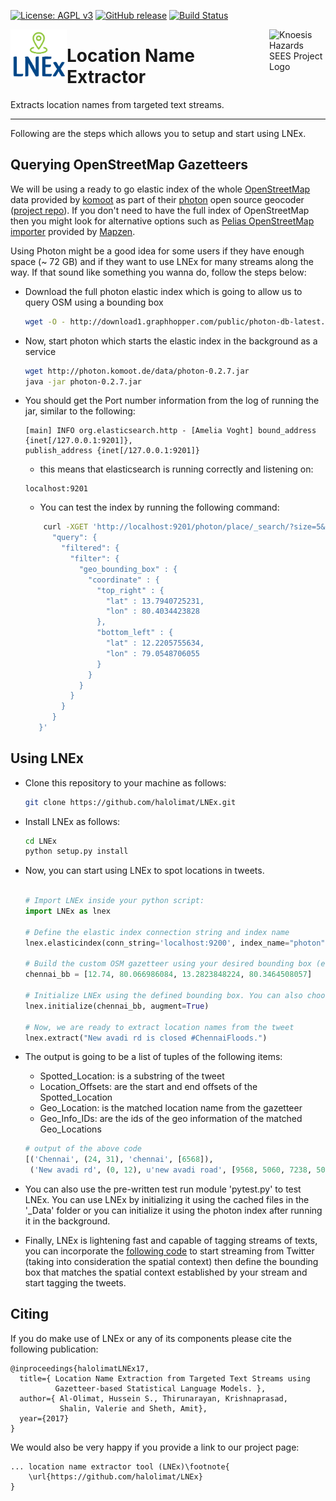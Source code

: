 <!-- ###########################################################################
Copyright 2017 Hussein S. Al-Olimat, hussein@knoesis.org

This software is released under the GNU Affero General Public License (AGPL)
v3.0 License.
#############################################################################-->
[![License: AGPL v3](https://img.shields.io/badge/License-AGPL%20v3-blue.svg)](http://www.gnu.org/licenses/agpl-3.0) [![GitHub release](https://img.shields.io/badge/release-V1.1-orange.svg)]() [![Build Status](https://travis-ci.com/halolimat/LNEx.svg?token=Gg8N5fqoMjLGd4ehzd72&branch=master)](https://travis-ci.com/halolimat/LNEx)

<img src="LNEx_logo.png" align="left" alt="LNEx Logo" width="90"/>

<img src="http://knoesis.org/resources/images/hazardssees_logo_final.png" align="right" alt="Knoesis Hazards SEES Project Logo" width="90"/>

# Location Name Extractor

Extracts location names from targeted text streams.

---

Following are the steps which allows you to setup and start using LNEx.

## Querying OpenStreetMap Gazetteers  ##

We will be using a ready to go elastic index of the whole [OpenStreetMap](http://www.osm.org) data provided by [komoot](http://www.komoot.de) as part of their [photon](https://photon.komoot.de/) open source geocoder ([project repo](https://github.com/komoot/photon)). If you don't need to have the full index of OpenStreetMap then you might look for alternative options such as [Pelias OpenStreetMap importer](https://github.com/pelias/openstreetmap) provided by [Mapzen](https://www.mapzen.com/).

Using Photon might be a good idea for some users if they have enough space (~ 72 GB) and if they want to use LNEx for many streams along the way. If that sound like something you wanna do, follow the steps below:

 - Download the full photon elastic index which is going to allow us to query OSM using a bounding box

   ```sh
   wget -O - http://download1.graphhopper.com/public/photon-db-latest.tar.bz2 | bzip2 -cd | tar x
   ```

 - Now, start photon which starts the elastic index in the background as a service

   ```sh
   wget http://photon.komoot.de/data/photon-0.2.7.jar
   java -jar photon-0.2.7.jar
   ```

 - You should get the Port number information from the log of running the jar, similar to the following:

   ```
   [main] INFO org.elasticsearch.http - [Amelia Voght] bound_address {inet[/127.0.0.1:9201]},
   publish_address {inet[/127.0.0.1:9201]}
   ```

   - this means that elasticsearch is running correctly and listening on:

   ```
   localhost:9201
   ```
   - You can test the index by running the following command:
   ```sh
       curl -XGET 'http://localhost:9201/photon/place/_search/?size=5&pretty=1' -d '{
         "query": {
           "filtered": {
             "filter": {
               "geo_bounding_box" : {
                 "coordinate" : {
                   "top_right" : {
                     "lat" : 13.7940725231,
                     "lon" : 80.4034423828
                   },
                   "bottom_left" : {
                     "lat" : 12.2205755634,
                     "lon" : 79.0548706055
                   }
                 }
               }
             }
           }
         }
      }'
    ```

## Using LNEx ##

 - Clone this repository to your machine as follows:
    ```sh
    git clone https://github.com/halolimat/LNEx.git
    ```

 - Install LNEx as follows:
    ```sh
    cd LNEx
    python setup.py install
    ```

 - Now, you can start using LNEx to spot locations in tweets.
   ```python

   # Import LNEx inside your python script:   
   import LNEx as lnex

   # Define the elastic index connection string and index name
   lnex.elasticindex(conn_string='localhost:9200', index_name="photon")

   # Build the custom OSM gazetteer using your desired bounding box (e.g., for Chennai, India):
   chennai_bb = [12.74, 80.066986084, 13.2823848224, 80.3464508057]

   # Initialize LNEx using the defined bounding box. You can also choose to augment the gazetteer.
   lnex.initialize(chennai_bb, augment=True)

   # Now, we are ready to extract location names from the tweet
   lnex.extract("New avadi rd is closed #ChennaiFloods.")

   ```

 - The output is going to be a list of tuples of the following items:
    - Spotted_Location: is a substring of the tweet
    - Location_Offsets: are the start and end offsets of the Spotted_Location
    - Geo_Location: is the matched location name from the gazetteer
    - Geo_Info_IDs: are the ids of the geo information of the matched Geo_Locations


   ```python
   # output of the above code
   [('Chennai', (24, 31), 'chennai', [6568]),
    ('New avadi rd', (0, 12), u'new avadi road', [9568, 5060, 7238, 5063, 1896, 12722, 2820, 9375])]
   ```

 - You can also use the pre-written test run module 'pytest.py' to test LNEx. You can use LNEx by initializing it using the cached files in the '\_Data' folder or you can initialize it using the photon index after running it in the background.

 - Finally, LNEx is lightening fast and capable of tagging streams of texts, you can incorporate the [following code](https://github.com/tweepy/tweepy/blob/master/examples/streaming.py) to start streaming from Twitter (taking into consideration the spatial context) then define the bounding box that matches the spatial context established by your stream and start tagging the tweets.

## Citing ##

If you do make use of LNEx or any of its components please cite the following publication:

    @inproceedings{halolimatLNEx17,
      title={ Location Name Extraction from Targeted Text Streams using
              Gazetteer-based Statistical Language Models. },
      author={ Al-Olimat, Hussein S., Thirunarayan, Krishnaprasad,
               Shalin, Valerie and Sheth, Amit},
      year={2017}
    }

We would also be very happy if you provide a link to our project page:

    ... location name extractor tool (LNEx)\footnote{
        \url{https://github.com/halolimat/LNEx}
    }
